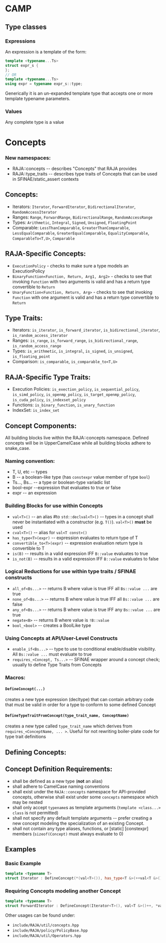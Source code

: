 # CAMP

## Type classes

### Expressions

An expression is a template of the form:

```c++
template <typename...Ts>
struct expr_s {
};
// OR
template <typename...Ts>
using expr = typename expr_s::type;
```

Generically it is an un-expanded template type that accepts one or more template
typename parameters.

### Values

Any complete type is a value

# Concepts

### New namespaces:
* RAJA::concepts -- describes "Concepts" that RAJA provides
* RAJA::type_traits -- describes type traits of Concepts that can be used in SFINAE/static_assert contexts

## Concepts:
* Iterators: `Iterator`, `ForwardIterator`, `BidirectionalIterator`, `RandomAccessIterator`
* Ranges: `Range`, `ForwardRange`, `BidirectionalRange`, `RandomAccessRange`
* Types: `Arithmetic`, `Integral`, `Signed`, `Unsigned`, `FloatingPoint`
* Comparable: `LessThanComparable`, `GreaterThanComparable`, `LessEqualComparable`, `GreaterEqualComparable`, `EqualityComparable`, `ComparableTo<T,U>`, `Comparable`

## RAJA-Specific Concepts:
* `ExecutionPolicy` - checks to make sure a type models an ExecutionPolicy
* `BinaryFunction<Function, Return, Arg1, Arg2>` - checks to see that invoking `Function` with two arguments is valid and has a return type convertible to `Return`
* `UnaryFunction<Function, Return, Arg>` - checks to see that invoking `Function` with one argument is valid and has a return type convertible to `Return`

## Type Traits:
* Iterators: `is_iterator`, `is_forward_iterator`, `is_bidirectional_iterator`, `is_random_access_iterator`
* Ranges: `is_range`, `is_forward_range`, `is_bidirectional_range`, `is_random_access_range`
* Types: `is_arithmetic`, `is_integral`, `is_signed`, `is_unsigned`, `is_floating_point`
* Comparison: `is_comparable`, `is_comparable_to<T,U>`

## RAJA-Specific Type Traits:
* Execution Policies: `is_exection_policy`, `is_sequential_policy`, `is_simd_policy`, `is_openmp_policy`, `is_target_openmp_policy`, `is_cuda_policy`, `is_indexset_policy`
* Functions: `is_binary_function`, `is_unary_function`
* IndexSet: `is_index_set`

## Concept Components:

All building blocks live within the RAJA::concepts namespace. Defined concepts will be in UpperCamelCase while all building blocks adhere to snake_case.

### Naming convention:
* T, U, etc -- types
* B -- a boolean-like type (has `constexpr` value member of type `bool`)
* Ts..., Bs... -- a type or boolean-type variadic list
* bool-expr --expression that evaluates to true or false
* expr -- an expression

### Building Blocks for use within Concepts
* `val<T>()` -- an alias  #to `std::declval<T>()` -- types in a concept shall never be instantiated with a constructor (e.g. `T()`). `val<T>()` **must** be used
* `cval<T>()` -- alias for `val<T const>()`
* `has_type<T>(expr)` -- expression evaluates to return type of T
* `convertible_to<T>(expr)` -- expression evaluation return type is convertible to T
* `is(B)` -- results in a valid expression IFF `B::value` evaluates to true
* `is_not(B)` -- results in a valid expression IFF `B::value` evaluates to false

### Logical Reductions for use within type traits / SFINAE constructs
* `all_of<Bs...>` -- returns B where value is true IFF all `Bs::value ...` are true
* `none_of<Bs...>` -- returns B where value is true IFF all `Bs::value ...` are false
* `any_of<Bs...>` -- returns B where value is true IFF any `Bs::value ...` are true
* `negate<B>` -- returns B where value is `!B::value`
* `bool_<bool>` -- creates a BoolLike type

### Using Concepts at API/User-Level Constructs
* `enable_if<Bs...>` -- type to use to conditional enable/disable visibility. All `Bs::value ...` must evaluate to true
* `requires_<Concept, Ts...>` -- SFINAE wrapper around a concept check; usually to define Type Traits from Concepts

### Macros:

#### `DefineConcept(...)`

creates a new type expression (decltype) that can contain arbitrary code that must be valid in order for a type to conform to some defined Concept

#### `DefineTypeTraitFromConcept(type_trait_name, ConceptName)`

creates a new type called `type_trait_name` which derives from `requires_<ConceptName, ... >`. Useful for not rewriting boiler-plate code for type trait definitions

## Defining Concepts:

## Concept Definition Requirements:
* shall be defined as a new type (**not** an alias)
* shall adhere to CamelCase naming conventions
* shall exist under the `RAJA::concepts` namespace for API-provided concepts, otherwise shall exist under some `concepts` namespace which may be nested
* shall only accept `typename`s as template arguments (`template <class...> class` is not permitted)
* shall not specify any default template arguments -- prefer creating a new concept modeling the specialization of an existing Concept.
* shall not contain any type aliases, functions, or [static] [constexpr] members (`sizeof(Concept)` must always evaluate to 0)


## Examples

### Basic Example

```cpp
template <typename T>
struct Iterator : DefineConcept(*(val<T>()), has_type<T &>(++val<T &>()) {}
```

### Requiring Concepts modeling another Concept

```cpp
template <typename T>
struct ForwardIterator : DefineConcept(Iterator<T>(), val<T &>()++, *val<T &>()++) {}
```

Other usages can be found under:
* `include/RAJA/util/concepts.hpp`
* `include/RAJA/policy/PolicyBase.hpp`
* `include/RAJA/util/Operators.hpp`
